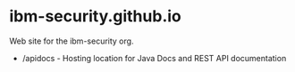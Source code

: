 # ibm-security.github.io
Web site for the ibm-security org.
 - /apidocs - Hosting location for Java Docs and REST API documentation
